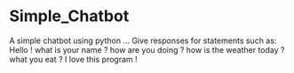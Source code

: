 # Simple_Chatbot
A simple chatbot using python ...
Give responses for statements such as:
  Hello !
  what is your name ?
  how are you doing ?
  how is the weather today ?
  what you eat ?
  I love this program !
